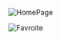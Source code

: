 ![HomePage](https://github.com/Ajwa2/RN-Coffee_shop_app/assets/159885479/160b2475-1811-4972-ae6b-1d850a705ca7)


![Favroite](https://github.com/Ajwa2/RN-Coffee_shop_app/assets/159885479/aaa62ad0-8c72-49a5-b99e-7e0af472bec0)
